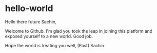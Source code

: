 # hello-world

Hello there future Sachin, 

Welcome to Github. I'm glad you took the leap in joining this platform and exposed yourself to a new world. Good job.

Hope the world is treating you well, 
(Past) Sachin
